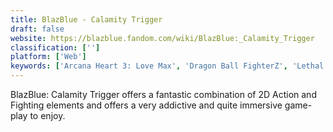 ```yaml
---
title: BlazBlue - Calamity Trigger
draft: false 
website: https://blazblue.fandom.com/wiki/BlazBlue:_Calamity_Trigger
classification: ['']
platform: ['Web']
keywords: ['Arcana Heart 3: Love Max', 'Dragon Ball FighterZ', 'Lethal League', 'Super Smash Bros.']
---
```

BlazBlue: Calamity Trigger offers a fantastic combination of 2D Action and Fighting elements and offers a very addictive and quite immersive game-play to enjoy.